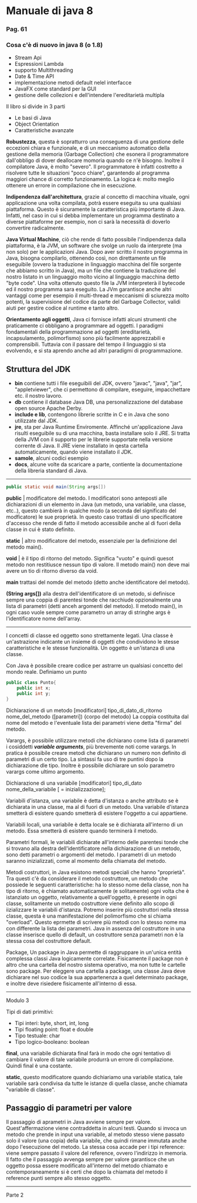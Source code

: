 # Manuale di java 8

### Pag. 61


### Cosa c'è di nuovo in java 8 (o 1.8)
* Stream Api
* Espressioni Lambda
* supporto Multithreading
* Date & Time API
* implementazione metodi default nelel interfacce
* JavaFX come standard per la GUI
* gestione delle collezioni e dell'intendere l'ereditarietà multipla
  
Il libro si divide in 3 parti
* Le basi di Java
* Object Orientation
* Caratteristiche avanzate


**Robustezza**, questa è sopratturro una conseguenza di una gestione delle eccezioni chiara e funzionale, e di un meccanismo automatico della gestione della memoria (Garbage Collection) che esonera il programmatore dall'obbligo di dover deallocare momoria quando ce n'è bisogno. Inoltre il compilatore Java, è molto "severo". Il programmatore è infatti costretto a risolvere tutte le situazioni "poco chiare", garantendo al programma maggiori chance di corretto funzionamento. La logica è: molto meglio ottenere un errore in compilazione che in esecuzione.

**Indipendenza dall'architettura**, grazie al concetto di macchina vituale, ogni applicazione una volta compilata, potrà essere eseguita su una qualsiasi piattaforma. Questo è sicuramente la caratteristica più importante di Java. Infatti, nel caso in cui si debba implementare un programma destinato a diverse piattaforme per esempio, non ci sarà la necessità di doverlo convertire radicalmente.

**Java Virtual Machine**, ciò che rende di fatto possibile l'indipendenza dalla piattaforma, è la JVM, un software che svolge un ruolo da interprete (ma non solo) per le applicazioni Java. Dopo aver scritto il nostro programma in Java, bisogna compilarlo, ottenendo così, non direttamente un file eseguibile (ovvero la traduzione in linguaggio macchina del file sorgente che abbiamo scritto in Java), ma un file che contiene la traduzione del nostro listato in un linguaggio molto vicino al linguaggio macchina detto "byte code". Una volta ottenuto questo file la JVM interpreterà il bytecode ed il nostro programma sara eseguito. La JVm garantisce anche altri vantaggi come per esempio il multi-thread e meccanismi di sciurezza molto potenti, la supervisione del codice da parte del Garbage Collector, validi aiuti per gestire codice al runtime e tanto altro.

**Orientamento agli oggetti**, Java ci fornisce infatti alcuni strumenti che praticamente ci obbligano a programmare ad oggetti. I paradigmi fondamentali della programmazione ad oggetti (ereditarietà, incapsulamento, polimorfismo) sono più facilmente apprezzabili e comprensibili. Tuttavia con il passare del tempo il linguaggio si sta evolvendo, e si sta aprendo anche ad altri paradigmi di programmazione.

## Struttura del JDK
* **bin** contiene tutti i file eseguibili del JDK, ovvero "javac", "java", "jar", "appletviewer", che ci permettono di compilare, eseguire, impacchettare etc. il nostro lavoro.
*  **db** contiene il database Java DB, una personalizzazione del database open source Apache Derby.
*   **include e lib**, contengono librerie scritte in C e in Java che sono utilizzate dal JDK.
*   **jre**, sta per Java Runtime Enviromente. Affinché un'applicazione Java risulti eseguibile su di una macchina, basta installare solo il JRE. Si tratta della JVM con il supporto per le librerie supportate nella versione corrente di Java. Il JRE viene installato in qesta cartella automaticamente, quando viene installato il JDK.
*   **samole**, alcuni codici esempio
*   **docs**, alcune volte da scaricare a parte, contiente la documentazione della libreria standard di Java.


---

```Java
public static void main(String args[])
```

**public** | modificatore del metodo. I modificatori sono anteposti alle dichiarazioni di un elemento in Java (un metodo, una variabile, una classe, etc..), questo cambierà in qualche modo (a seconda del significato del modficatore) le sue proprietà. In questo caso trattasi di uno specificatore d'accesso che rende di fatto il metodo accessibile anche al di fuori della classe in cui è stato definito.

**static** | altro modificatore del metodo, essenziale per la definizione del metodo main().

**void** | è il tipo di ritorno del metodo. Significa "vuoto" e quindi quesot metodo non restitiusce nessun tipo di valore. Il metodo main() non deve mai avere un tio di ritorno diverso da void.

**main** trattasi del nomde del metodo (detto anche identificatore del metodo).

**(String args[])** alla destra dell'identificatore di un metodo, si definisce sempre una coppia di parentesi tonde che racchiude opzionalmente una lista di parametri (detti anceh argomenti del metodo). Il metodo main(), in ogni caso vuole sempre come parametro un array di stringhe args è l'identificatore nome dell'array.

---

I concetti di classe ed oggetto sono strettamente legati. 
Una classe è un'astrazione indicante un insieme di oggetti che condividono le stesse caratteristiche e le stesse funzionalità.
Un oggetto è un'istanza di una classe.

Con Java è possibile creare codice per astrarre un qualsiasi concetto del mondo reale. Definiamo un punto 

```Java
public class Punto{
    public int x;
    public int y;
}
```

Dichiarazione di un metodo
[modificatori] tipo_di_dato_di_ritorno nome_del_metodo ([parametri]) {corpo del metodo}
La coppia costituita dal nome del metodo e l'eventuale lista dei parametri viene detta "firma" del metodo.

Varargs, è possibile utilizzare metodi che dichiarano come lista di parametri i cosiddetti ***variable arguments***, più brevemente noti come varargs. In pratica è possibile creare metodi che dichiarano un numero non definito di parametri di un certo tipo. La sintassi fa uso di tre puntini dopo la dichiarazione dle tipo. Inoltre è possibile dichiarare un solo parametro varargs come ultimo argomento.

Dichiarazione di una variabile
[modificatori] tipo_di_dato nome_della_variabile [ = inizializzazione];

Variabili d'istanza, una variabile è detta d'istanza o anche attributo se è dichiarata in una classe, ma al di fuori di un metodo. Una variabile d'istanza smetterà di esistere quando smetterà di esistere l'oggetto a cui appartiene.

Variabili locali, una variabile è detta locale se è dichiarata all'interno di un metodo. Essa smetterà di esistere quando terminerà il metodo.

Parametri formali, le variabili dichiarate all'interno delle parentesi tonde che si trovano alla destra dell'identificatore nella dichiarazione di un metodo, sono detti parametri o argomenti del metodo. I parametri di un metodo saranno inizializzati, come al momento della chiamata del metodo. 

Metodi costruttori, in Java esistono metodi speciali che hanno "proprietà". Tra questi c'è da considerare il metodo costruttore, un metodo che possiede le seguenti caratteristiche: ha lo stesso nome della classe, non ha tipo di ritorno, è chiamato automaticamente (e solitamente) ogni volta che è istanziato un oggetto, relativamente a quell'oggetto, è presente in ogni classe, solitamente un metodo costruttore viene definito allo scopo di iizializzare le variabili d'istanza. Potremo inserire più costruttori nella stessa classe, questa è una manifestazione del polimorfismo che si chiama "overload". Questo eprmette di scrivere più metodi con lo stesso nome ma con differente la lista dei parametri.
Java in assenza del costruttore in una classe inserisce quello di default, un costruttore senza parametri non è la stessa cosa del costruttore default.

Package, Un package in Java permette di raggruppare in un'unica entità complessa classi Java logicamente correlate. Fisicamente il package non è altro che una cartella del nostro sistema operativo, ma non tutte le cartelle sono package. Per eleggere una cartella a package, una classe Java deve dichiarare nel suo codice la sua appartenenza a quel determinato package, e inoltre deve risiedere fisicamente all'interno di essa. 

---
Modulo 3 

Tipi di dati primitivi:
* Tipi interi: byte, short, int, long
* Tipi floating point: float e double
* Tipo testuale: char
* Tipo logico-booleano: boolean

**final**, una variabile dichiarata final farà in modo che ogni tentativo di cambiare il valore di tale variabile produrrà un errore di compilazione. Quindi final è una costante.

**static**, questo modificatore quando dichiariamo una variabile statica, tale variabile sarà condivisa da tutte le istanze di quella classe, anche chiamata "variabile di classe".


## Passaggio di parametri per valore
Il passaggio di aprametri in Java avviene sempre per valore. Quest'affermazione viene contraddetta in alcuni testi. Quando si invoca un metodo che prende in input una variabile, al metodo stesso viene passato solo il valore (una copia) della variabile, che quindi rimane immutata anche dopo l'esecuzione del metodo. La stessa cosa accade per i tipi reference: viene sempre passato il valore del reference, ovvero l'indirizzo in memoria. Il fatto che il passaggio avvenga sempre per valore garantisce che un oggetto possa essere modificato all'interno del metodo chiamato e contemporaneamente si è certi che dopo la chiamata del metodo il reference punti sempre allo stesso oggetto. 

---
Parte 2


